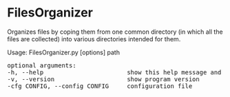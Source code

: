 # FilesOrganizer
Organizes files by coping them from one common directory (in which all the files are collected) into various directories intended for them.

Usage: FilesOrganizer.py [options] path
<pre>
optional arguments:  
-h, --help                       show this help message and exit  
-v, --version                    show program version  
-cfg CONFIG, --config CONFIG     configuration file
</pre>
